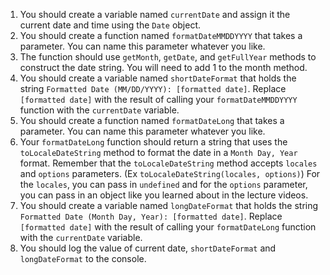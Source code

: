 1. You should create a variable named `currentDate` and assign it the current date and time using the `Date` object.
1. You should create a function named `formatDateMMDDYYYY` that takes a parameter. You can name this parameter whatever you like.
1. The function should use `getMonth`, `getDate`, and `getFullYear` methods to construct the date string. You will need to add 1 to the month method.
1. You should create a variable named `shortDateFormat` that holds the string `Formatted Date (MM/DD/YYYY): [formatted date]`. Replace `[formatted date]` with the result of calling your `formatDateMMDDYYYY` function with the `currentDate` variable.
1. You should create a function named `formatDateLong` that takes a parameter. You can name this parameter whatever you like.
1. Your `formatDateLong` function should return a string that uses the `toLocaleDateString` method to format the date in a `Month Day, Year` format. Remember that the `toLocaleDateString` method accepts `locales` and `options` parameters. (Ex `toLocaleDateString(locales, options)`) For the `locales`, you can pass in `undefined` and for the `options` parameter, you can pass in an object like you learned about in the lecture videos.
1. You should create a variable named `longDateFormat` that holds the string `Formatted Date (Month Day, Year): [formatted date]`. Replace `[formatted date]` with the result of calling your `formatDateLong` function with the `currentDate` variable.
1. You should log the value of current date, `shortDateFormat` and `longDateFormat` to the console.
